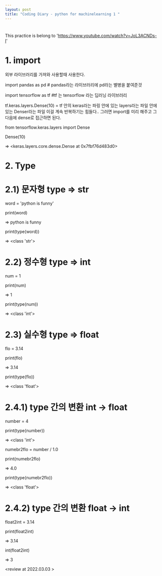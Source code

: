 ```yaml
---
layout: post
title: "Coding Diary - python for machinelearning 1 "
---
```


#
This practice is belong to  'https://www.youtube.com/watch?v=JoL3ACNDs-I'


# 1. import

외부 라이브러리를 가져와 사용할때 사용한다. 

import pandas as pd # pandas라는 라이브러리에 pd라는 별병을 붙여준것

import tensorflow as tf  #tf 는 tensorflow 라는 딥러닝 라이브러리

tf.keras.layers.Dense(10) 
 = tf 안의 keras라는 파링 안에 있는 layers라는 파일 안에있는 Denser라는 파일
   이걸 계속 반복하기는 힘들다..
   그러면 import를 미리 해주고 그 다음에 dense로 접근하면 된다. 

from tensorflow.keras.layers import Dense

Dense(10)

=> <keras.layers.core.dense.Dense at 0x7fbf76d483d0>


# 2. Type

# 2.1) 문자형 type => str
word = 'python is funny'

print(word)

=> python is funny

print(type(word)) 

=> <class 'str'>

# 2.2) 정수형 type => int
num = 1 

print(num)

=> 1

print(type(num))

=> <class 'int'>

# 2.3) 실수형 type => float
flo = 3.14

print(flo)

=> 3.14

print(type(flo))

=> <class 'float'>

# 2.4.1) type 간의 변환 int -> float

number = 4

print(type(number))

=> <class 'int'>

numebr2flo = number / 1.0

print(numebr2flo)

=> 4.0

print(type(numebr2flo))

=> <class 'float'>

# 2.4.2) type 간의 변환 float -> int

float2int = 3.14

print(float2int)

=> 3.14

int(float2int)

=> 3


<review at 2022.03.03 >
